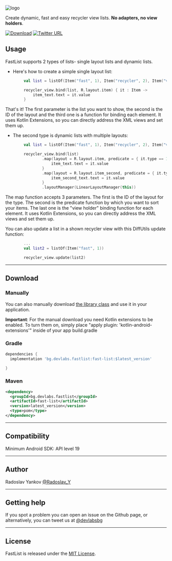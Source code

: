 ![logo](https://raw.githubusercontent.com/dev-labs-bg/fast-list/master/logo.png)


Create dynamic, fast and easy recycler view lists. **No adapters, no view holders**.

[![Download](https://img.shields.io/badge/download-1.3-6db33f.svg?style=flat-square&label=version)](https://jitpack.io/#dev-labs-bg/fast-list) [![Twitter URL](https://img.shields.io/badge/twitter-%40devlabsbg-1DA1F2.svg?style=flat-square&logo=twitter)](http://twitter.com/devlabsbg)


## Usage

FastList supports 2 types of lists- single layout lists and dynamic lists.

- Here's how to create a simple single layout list:

```kotlin
        val list = listOf(Item("fast", 1), Item("recycler", 2), Item("view", 1))

        recycler_view.bind(list, R.layout.item) { it : Item ->
            item_text.text = it.value
        }
```
That's it! The first parameter is the list you want to show, the second is the ID of the layout and the third one is a function for binding each element. It uses Kotlin Extensions, so you can directly address the XML views and set them up.


- The second type is dynamic lists with multiple layouts:

```kotlin
        val list = listOf(Item("fast", 1), Item("recycler", 2), Item("view", 1))

        recycler_view.bind(list)
                .map(layout = R.layout.item, predicate = { it.type == 1}) {
                    item_text.text = it.value
                }
                .map(layout = R.layout.item_second, predicate = { it.type == 2}) {
                    item_second_text.text = it.value
                }
                .layoutManager(LinearLayoutManager(this))
```
The map function accepts 3 parameters. The first is the ID of the layout for the type. The second is the predicate function by which you want to sort your items. The last one is the "view holder" binding function for each element. It uses Kotlin Extensions, so you can directly address the XML views and set them up.


You can also update a list in a shown recycler view with this DiffUtils update function:
```kotlin
        ...
        val list2 = listOf(Item("fast", 1))

        recycler_view.update(list2)
```

---
## Download

### Manually

You can also manually download [the library class](https://github.com/dev-labs-bg/fast-list/blob/master/fast-list/src/main/java/com/list/rados/fast_list/BaseList.kt) and use it in your application.

**Important**: For the manual download you need Kotlin extensions to be enabled. To turn them on, simply place "apply plugin: 'kotlin-android-extensions'" inside of your app build.gradle


### Gradle

```gradle
dependencies {
  implementation 'bg.devlabs.fastlist:fast-list:$latest_version'

}
 ```
 
### Maven
```xml
<dependency>
  <groupId>bg.devlabs.fastlist</groupId>
  <artifactId>fast-list</artifactId>
  <version>latest_version</version>
  <type>pom</type>
</dependency>
```

---
## Compatibility

Minimum Android SDK: API level 19

---
## Author

Radoslav Yankov [@Radoslav_Y](https://twitter.com/Radoslav_Y)

---
## Getting help

If you spot a problem you can open an issue on the Github page, or alternatively, you can tweet us at [@devlabsbg](https://twitter.com/devlabsbg)

---
## License

FastList is released under the [MIT License](https://github.com/dev-labs-bg/fast-list/blob/master/LICENSE).
